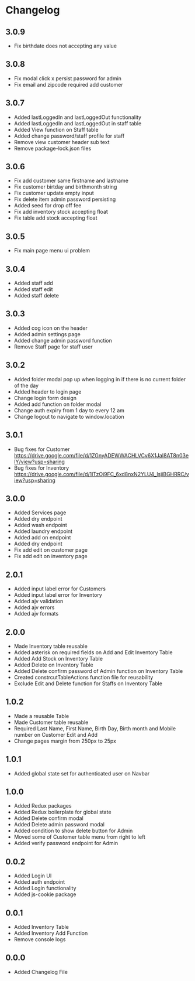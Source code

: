 # Changelog

## 3.0.9

- Fix birthdate does not accepting any value

## 3.0.8

- Fix modal click x persist password for admin
- Fix email and zipcode required add customer

## 3.0.7

- Added lastLoggedIn and lastLoggedOut functionality
- Added lastLoggedIn and lastLoggedOut in staff table
- Added View function on Staff table
- Added change password/staff profile for staff
- Remove view customer header sub text
- Remove package-lock.json files

## 3.0.6

- Fix add customer same firstname and lastname
- Fix customer birtday and birthmonth string
- Fix customer update empty input
- Fix delete item admin password persisting
- Added seed for drop off fee
- Fix add inventory stock accepting float
- Fix table add stock accepting float

## 3.0.5

- Fix main page menu ui problem

## 3.0.4

- Added staff add
- Added staff edit
- Added staff delete

## 3.0.3

- Added cog icon on the header
- Added admin settings page
- Added change admin password function
- Remove Staff page for staff user

## 3.0.2

- Added folder modal pop up when logging in if there is no current folder of the day
- Added header to login page
- Change login form design
- Added add function on folder modal
- Change auth expiry from 1 day to every 12 am
- Change logout to navigate to window.location

## 3.0.1

- Bug fixes for Customer https://drive.google.com/file/d/1ZGnyADEWWACHLVCv6X1JaI8AT8n03elY/view?usp=sharing
- Bug fixes for Inventory https://drive.google.com/file/d/1lTzOj9FC_6xd8nxN2YLU4_lsjiBGHRRC/view?usp=sharing

## 3.0.0

- Added Services page
- Added dry endpoint
- Added wash endpoint
- Added laundry endpoint
- Added add on endpoint
- Added dry endpoint
- Fix add edit on customer page
- Fix add edit on inventory page

## 2.0.1

- Added input label error for Customers
- Added input label error for Inventory
- Added ajv validation
- Added ajv errors
- Added ajv formats

## 2.0.0

- Made Inventory table reusable
- Added asterisk on required fields on Add and Edit Inventory Table
- Added Add Stock on Inventory Table
- Added Delete on Inventory Table
- Added Delete confirm password of Admin function on Inventory Table
- Created constrcutTableActions function file for reusability
- Exclude Edit and Delete function for Staffs on Inventory Table

## 1.0.2

- Made a reusable Table
- Made Customer table reusable
- Required Last Name, First Name, Birth Day, Birth month and Mobile number on Customer Edit and Add
- Change pages margin from 250px to 25px

## 1.0.1

- Added global state set for authenticated user on Navbar

## 1.0.0

- Added Redux packages
- Added Redux boilerplate for global state
- Added Delete confirm modal
- Added Delete admin password modal
- Added condition to show delete button for Admin
- Moved some of Customer table menu from right to left
- Added verify password endpoint for Admin

## 0.0.2

- Added Login UI
- Added auth endpoint
- Added Login functionality
- Added js-cookie package

## 0.0.1

- Added Inventory Table
- Added Inventory Add Function
- Remove console logs

## 0.0.0

- Added Changelog File

